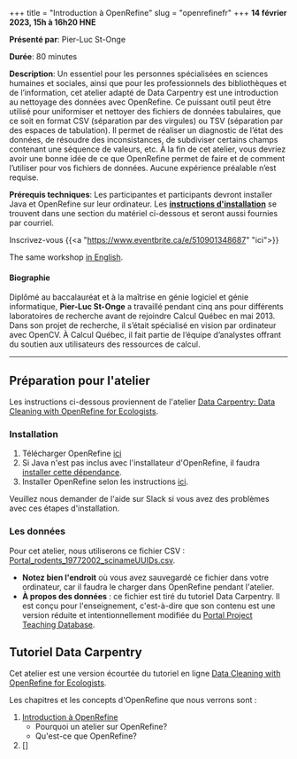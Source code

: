+++
title = "Introduction à OpenRefine"
slug = "openrefinefr"
+++
**14 février 2023, 15h à 16h20 HNE**

**Présenté par**: Pier-Luc St-Onge

**Durée**: 80 minutes

**Description**: Un essentiel pour les personnes spécialisées en sciences humaines et sociales, ainsi que pour
les professionnels des bibliothèques et de l’information, cet atelier adapté de Data Carpentry est une
introduction au nettoyage des données avec OpenRefine. Ce puissant outil peut être utilisé pour uniformiser et
nettoyer des fichiers de données tabulaires, que ce soit en format CSV (séparation par des virgules) ou TSV
(séparation par des espaces de tabulation). Il permet de réaliser un diagnostic de l’état des données, de
résoudre des inconsistances, de subdiviser certains champs contenant une séquence de valeurs, etc. À la fin de
cet atelier, vous devriez avoir une bonne idée de ce que OpenRefine permet de faire et de comment l’utiliser
pour vos fichiers de données. Aucune expérience préalable n’est requise.

**Prérequis techniques**: Les participantes et participants devront installer
Java et OpenRefine sur leur ordinateur.
Les [**instructions d'installation**](#préparation-pour-latelier) se trouvent
dans une section du matériel ci-dessous et seront aussi fournies par courriel.

Inscrivez-vous {{<a "https://www.eventbrite.ca/e/510901348687" "ici">}}

The same workshop [in English](/openrefine).

#### Biographie

Diplômé au baccalauréat et à la maîtrise en génie logiciel et génie informatique, **Pier-Luc St-Onge** a
travaillé pendant cinq ans pour différents laboratoires de recherche avant de rejoindre Calcul Québec en
mai 2013. Dans son projet de recherche, il s’était spécialisé en vision par ordinateur avec OpenCV. À Calcul
Québec, il fait partie de l’équipe d’analystes offrant du soutien aux utilisateurs des ressources de calcul.

<!-- {{< vimeo 690948795 >}} -->
<!-- <br> -->

<!-- - [Watch this session on Vimeo](https://vimeo.com/690948795) -->
-----

## Préparation pour l'atelier

Les instructions ci-dessous proviennent de l'atelier
[Data Carpentry: Data Cleaning with OpenRefine for Ecologists](https://datacarpentry.org/OpenRefine-ecology-lesson/setup.html).

### Installation

1. Télécharger OpenRefine
   [ici](https://openrefine.org/download.html)
2. Si Java n'est pas inclus avec l'installateur d'OpenRefine, il faudra
   [installer cette dépendance](https://openrefine.org/docs/manual/installing#system-requirements).
3. Installer OpenRefine selon les instructions
   [ici](https://openrefine.org/docs/manual/installing#installing-or-upgrading).

Veuillez nous demander de l'aide sur Slack si vous avez des problèmes avec
ces étapes d'installation.

### Les données

Pour cet atelier, nous utiliserons ce fichier CSV :
[Portal_rodents_19772002_scinameUUIDs.csv](https://ndownloader.figshare.com/files/7823341).
* **Notez bien l'endroit** où vous avez sauvegardé ce fichier dans votre
  ordinateur, car il faudra le charger dans OpenRefine pendant l'atelier.
* **À propos des données** : ce fichier est tiré du tutoriel Data Carpentry.
  Il est conçu pour l'enseignement, c'est-à-dire que son contenu est
  une version réduite et intentionnellement modifiée du
  [Portal Project Teaching Database](https://figshare.com/articles/dataset/Portal_Project_Teaching_Database/1314459).

## Tutoriel Data Carpentry

Cet atelier est une version écourtée du tutoriel en ligne
[Data Cleaning with OpenRefine for Ecologists](https://datacarpentry.org/OpenRefine-ecology-lesson/).

Les chapitres et les concepts d'OpenRefine que nous verrons sont :

1. [Introduction à OpenRefine](https://datacarpentry.org/OpenRefine-ecology-lesson/01-getting-started/index.html)
    * Pourquoi un atelier sur OpenRefine?
    * Qu'est-ce que OpenRefine?
2. []
